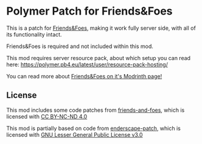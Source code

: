 # Polymer Patch for Friends&Foes
This is a patch for [Friends&Foes](https://modrinth.com/mod/friends-and-foes),
making it work fully server side, with all of its functionality intact.

Friends&Foes is required and not included within this mod.

This mod requires server resource pack, about which setup you can read here: https://polymer.pb4.eu/latest/user/resource-pack-hosting/

You can read more about [Friends&Foes on it's Modrinth page!](https://modrinth.com/mod/friends-and-foes)

## License

This mod includes some code patches from [friends-and-foes](https://github.com/Faboslav/friends-and-foes), which is licensed with [CC BY-NC-ND 4.0](https://github.com/Faboslav/friends-and-foes/blob/master/LICENSE.txt)

This mod is partially based on code from [enderscape-patch](https://github.com/PolymerPorts/enderscape-patch), which is licensed with [GNU Lesser General Public License v3.0](https://github.com/PolymerPorts/enderscape-patch/blob/master/LICENSE)